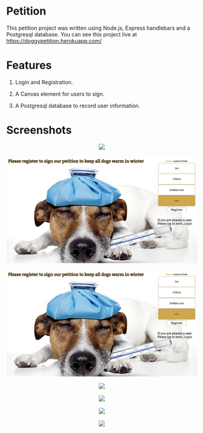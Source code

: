 # Petition
This petition project was written using Node.js, Express handlebars and a Postgresql database.
You can see this project live at https://doggypetition.herokuapp.com/

# Features

1. Login and Registration.

2. A Canvas element for users to sign.

3. A Postgresql database to record user information.

# Screenshots

<p align="center"><img src="public/screenshot1.png"></p>
<p align="center"><img src="public/screenshot2.png"></p>
<p align="center"><img src="public/screenshot3.png"></p>
<p align="center"><img src="public/screenshot4.png"></p>
<p align="center"><img src="public/screenshot5.png"></p>
<p align="center"><img src="public/screenshot6.png"></p>
<p align="center"><img src="public/screenshot7.png"></p>
